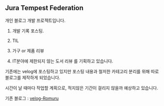 ## Jura Tempest Federation

개인 블로그 개발 프로젝트입니다.

1. 개발 기록 포스팅.

2. TIL

3. 가구 or 제품 리뷰

4. IT분야에 제한되지 않는 도서 리뷰 를 기획하고 있습니다.

기존에는 velog에 포스팅하고 있지만 포스팅 내용과 철저한 카테고리 분리를 위해 따로 블로그를 제작하게 되었습니다.

시간이 날 때마다 작업할 계획으로, 적지않은 기간이 걸리지 않을까 예상하고 있습니다.

기존 블로그 : [velog-Romuru](https://velog.io/@pastelblue0721)
